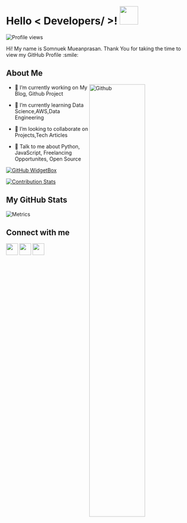 <h1> Hello < Developers/ >! 
<img src = "https://raw.githubusercontent.com/rahulbanerjee26/githubProfileReadmeGenerator/main/gifs/wave.gif" width = 50px height='50px'> 
</h1>

![Profile views](https://gpvc.arturio.dev/SomnuekM)

<div size='20px'> Hi! My name is Somnuek Mueanprasan. Thank You for taking the time to view my GitHub Profile :smile: 
</div>

<h2> About Me  </h2>

<img width="55%" align="right" alt="Github" src="https://raw.githubusercontent.com/rahulbanerjee26/githubProfileReadmeGenerator/47a1a7b035154ce002fffc42e803b6ca8acbc4f3/gifs/git-header.svg" />


- 🔭 I’m currently working on My Blog, Github Project

- 🌱 I’m currently learning Data Science,AWS,Data Engineering 

- 👯 I’m looking to collaborate on Projects,Tech Articles 

- 💬 Talk to me about Python, JavaScript, Freelancing Opportunites, Open Source 


  
[![GitHub WidgetBox](https://github-widgetbox.vercel.app/api/profile?username=SomnuekM&data=followers,repositories,stars,commits)](https://github.com/SomnuekM/github-widgetbox)

[![Contribution Stats](https://github-contribution-stats.vercel.app/api/?username=SomnuekM)](https://github.com/SomnuekM/github-contribution-stats/)


<h2> My GitHub Stats </h2>

![Metrics](https://metrics.lecoq.io/SomnuekM?template=terminal&base.header=0&base.activity=0&base.repositories=0&base.metadata=0&languages=1&languages.limit=8&languages.colors=github&languages.threshold=0%25&config.timezone=America%2FToronto)

<h2> Connect with me </h2>
<a href = 'https://www.linkedin.com/in/somnuek-mueanprasan-70935619a'> <img width = '32px' align= 'center' src="https://raw.githubusercontent.com/rahulbanerjee26/githubAboutMeGenerator/main/icons/linked-in-alt.svg"/></a> 
<a href = 'https://medium.com/@somnuekmueanprasan'> <img width = '32px' align= 'center' src="https://raw.githubusercontent.com/rahulbanerjee26/githubAboutMeGenerator/main/icons/medium.svg"/></a> 
<a href = 'https://www.github.com/SomnuekM'> <img width = '32px' align= 'center' src="https://raw.githubusercontent.com/rahulbanerjee26/githubAboutMeGenerator/main/icons/github.svg"/></a> 
